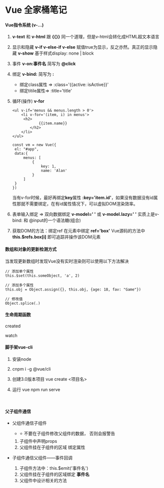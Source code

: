 # Vue 全家桶笔记

#### Vue指令系统 (v-...)

1. **v-text** 和 **v-html** 跟 **{{}}** 同一个道理，但是v-html会转化成HTML超文本语言

2. 显示和隐藏 **v-if v-else-if v-else** 赋值true为显示，反之亦然。真正的显示隐藏
   **v-show** 基于样式display: none | block

3. 事件 **v-on:事件名** 简写为 **@click**

4. 绑定 **v-bind:** 简写为 **:**

   - 绑定class属性 => :class='{{active: isActive}}'
   - 绑定titile属性=> :title='title'

5. 循环(操作) **v-for**

   ```vue
   <ul v-if='menus && menus.length > 0'>
       <li v-for='(item, i) in menus'>
       	<h2>
               {{item.name}}
           </h2>
       </li>
   </ul>
   
   const vm = new Vue({
   	el: "#app",
   	data:{
   		menus: [
   			{
   				key: 1,
   				name: 'Alan'
   			}
   		]
   	}
   })
   ```

   当有v-for时候，最好再绑定**key**属性 **:key='item.id'**，如果没有数据没有id属性那就不需要绑定，在有id属性情况下，可以虚拟DOM渲染效率。

6. 表单输入绑定 => 双向数据绑定 **v-model=' '** 或 **v-model.lazy=' '** 
   实质上是v-bind: 和 @input的一个语法糖(组合) 
   
7. 获取DOM的方法：绑定ref
   在元素中绑定 **ref='box'**
   Vue源码的方法中 **this.$refs.box[i]** 即可追踪并操作该DOM元素

#### 数组和对象的更新检测方式

当发现更新数组时发现Vue没有实时渲染则可以使用以下方法解决

```vue
// 添加单个属性
this.$set(this.someObject, 'a', 2)

// 添加多个属性
this.obj = Object.assign({}, this.obj, {age: 18, fav: "Game"})

// 修改值
Object.splice(.)
```

#### 生命周期函数

created 

watch

#### 脚手架vue-cli

1. 安装node
2. cnpm i -g @vue/cli

3. 创建3.0版本项目 vue create <项目名>

4. 运行 vue npm run serve

​	

#### 父子组件通信

- 父组件通信子组件

  - ⭐ 不要在子组件修改父组件的数据， 否则会报警告

  1. 子组件中声明props
  2. 父组件挂在子组件的区域 绑定属性

- 子组件通信父组件——事件回调
  1. 子组件方法中：this.$emit('事件名')
  2. 父组件挂在子组件的区域绑定 **事件名**
  3. 父组件中设计相关的方法



